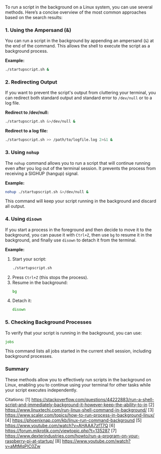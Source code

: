 To run a script in the background on a Linux system, you can use several methods. Here’s a concise overview of the most common approaches based on the search results:

### 1. Using the Ampersand (&)
You can run a script in the background by appending an ampersand (`&`) at the end of the command. This allows the shell to execute the script as a background process.

**Example:**
```bash
./startupscript.sh &
```

### 2. Redirecting Output
If you want to prevent the script's output from cluttering your terminal, you can redirect both standard output and standard error to `/dev/null` or to a log file.

**Redirect to /dev/null:**
```bash
./startupscript.sh &>/dev/null &
```

**Redirect to a log file:**
```bash
./startupscript.sh >> /path/to/logfile.log 2>&1 &
```

### 3. Using `nohup`
The `nohup` command allows you to run a script that will continue running even after you log out of the terminal session. It prevents the process from receiving a SIGHUP (hangup) signal.

**Example:**
```bash
nohup ./startupscript.sh &>/dev/null &
```

This command will keep your script running in the background and discard all output.

### 4. Using `disown`
If you start a process in the foreground and then decide to move it to the background, you can pause it with `Ctrl+Z`, then use `bg` to resume it in the background, and finally use `disown` to detach it from the terminal.

**Example:**
1. Start your script:
   ```bash
   ./startupscript.sh
   ```
2. Press `Ctrl+Z` (this stops the process).
3. Resume in the background:
   ```bash
   bg
   ```
4. Detach it:
   ```bash
   disown
   ```

### 5. Checking Background Processes
To verify that your script is running in the background, you can use:

```bash
jobs
```

This command lists all jobs started in the current shell session, including background processes.

### Summary
These methods allow you to effectively run scripts in the background on Linux, enabling you to continue using your terminal for other tasks while your script executes independently.

Citations:
[1] https://stackoverflow.com/questions/44222883/run-a-shell-script-and-immediately-background-it-however-keep-the-ability-to-in
[2] https://www.linuxtechi.com/run-linux-shell-command-in-background/
[3] https://www.scaler.com/topics/how-to-run-process-in-background-linux/
[4] https://phoenixnap.com/kb/linux-run-command-background
[5] https://www.youtube.com/watch?v=AHAAA7zfT7Q
[6] https://forum.mikrotik.com/viewtopic.php?t=135287
[7] https://www.dexterindustries.com/howto/run-a-program-on-your-raspberry-pi-at-startup/
[8] https://www.youtube.com/watch?v=aMtMqPIC0Zw